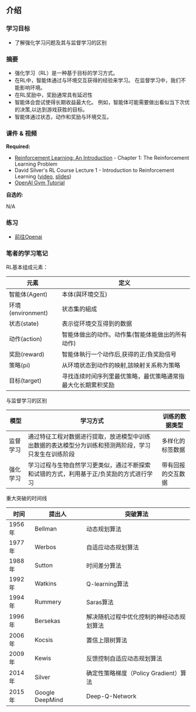 ## 介绍

### 学习目标

- 了解强化学习问题及其与监督学习的区别

### 摘要
- 强化学习（RL）是一种基于目标的学习方式。
- 在RL中，智能体通过与环境交互获得的经验来学习。 在监督学习中，我们不能影响环境。
- 在RL奖励中，奖励通常具有延迟性
- 智能体会尝试使得长期收益最大化。 例如，智能体可能需要做出看似当下次优的决策,以达到游戏获胜的目标。
- 智能体通过状态，动作和奖励与环境交互。

### 课件 & 视频

**Required:**

- [Reinforcement Learning: An Introduction](http://incompleteideas.net/book/RLbook2018.pdf) - Chapter 1: The Reinforcement Learning Problem
- David Silver's RL Course Lecture 1 - Introduction to Reinforcement Learning ([video](https://www.youtube.com/watch?v=2pWv7GOvuf0), [slides](http://www0.cs.ucl.ac.uk/staff/d.silver/web/Teaching_files/intro_RL.pdf))
- [OpenAI Gym Tutorial](https://gym.openai.com/docs)

**自选的:**

N/A


### 练习

- [前往Openai](https://gym.openai.com/docs)

### 笔者的学习笔记
RL基本组成元素：


元素  |  定义
------------- | ------------- 
智能体(Agent)  |  本体(與环境交互)
环境(environment)  |  状态集的組成
状态(state)  |  表示從环境交互得到的数据
动作(action)  |  智能体做出的动作。动作集(智能体能做出的所有动作)
奖励(reward)  |  智能体執行一个动作后,获得的正/負奖励信号
策略(pi)  |  从环境状态到动作的映射,該映射关系称为策略
目标(target)  |  寻找连续时间序列里最优策略，最优策略通常指最大化长期累积奖励


与监督学习的区别

模型  |  学习方式 | 训练的数据类型
------------- | ------------- | ------------- 
监督学习  |  通过特征工程对数据进行提取，放进模型中训练出数据的表达模型分为训练和预测两阶段，学习只发生在训练阶段 | 多样化的标签数据
强化学习  |  学习过程与生物自然学习更类似，通过不断探索和试错的方式，利用基于正/负奖励的方式进行学习 | 带有回报的交互数据

重大突破的时间线

时间  |  提出人  |  突破算法
------------- | ------------- | ------------- 
1956年|Bellman|动态规划算法
1977年|Werbos|自适应动态规划算法
1988年|Sutton|时间差分算法
1992年|Watkins|Q-learning算法
1994年|Rummery|Saras算法
1996年|Bersekas|解决随机过程中优化控制的神经动态规划算法
2006年|Kocsis|置信上限树算法
2009年|Kewis|反馈控制自适应动态规划算法
2014年|Silver|确定性策略梯度（Policy Gradient）算法
2015年|Google DeepMind|Deep-Q-Network
